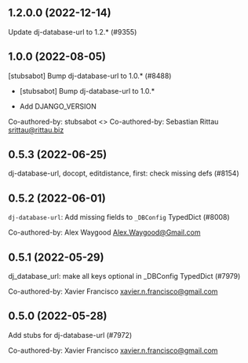 ## 1.2.0.0 (2022-12-14)

Update dj-database-url to 1.2.* (#9355)

## 1.0.0 (2022-08-05)

[stubsabot] Bump dj-database-url to 1.0.* (#8488)

* [stubsabot] Bump dj-database-url to 1.0.*

* Add DJANGO_VERSION

Co-authored-by: stubsabot <>
Co-authored-by: Sebastian Rittau <srittau@rittau.biz>

## 0.5.3 (2022-06-25)

dj-database-url, docopt, editdistance, first: check missing defs (#8154)

## 0.5.2 (2022-06-01)

`dj-database-url`: Add missing fields to `_DBConfig` TypedDict (#8008)

Co-authored-by: Alex Waygood <Alex.Waygood@Gmail.com>

## 0.5.1 (2022-05-29)

dj_database_url: make all keys optional in _DBConfig TypedDict (#7979)

Co-authored-by: Xavier Francisco <xavier.n.francisco@gmail.com>

## 0.5.0 (2022-05-28)

Add stubs for dj-database-url (#7972)

Co-authored-by: Xavier Francisco <xavier.n.francisco@gmail.com>

